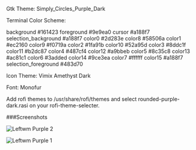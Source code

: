 Gtk Theme: Simply_Circles_Purple_Dark

Terminal Color Scheme: 

background            #161423
foreground            #9e9ea0
cursor                #a188f7
selection_background  #a188f7
color0                #2d283e
color8                #58506a
color1                #ec2160
color9                #f0719a
color2                #1fa91b
color10               #52a95d
color3                #8ddc1f
color11               #b2dc87
color4                #487cf4
color12               #a9bbeb
color5                #8c35c8
color13               #ac81c1
color6                #3added
color14               #9ce3ea
color7                #ffffff
color15               #a188f7
selection_foreground #483d70

Icon Theme: Vimix Amethyst Dark 

Font: Monofur 

Add rofi themes to /usr/share/rofi/themes and select rounded-purple-dark.rasi on your rofi-theme-selecter. 

###Screenshots

![Leftwm Purple 2](https://user-images.githubusercontent.com/116481678/198120648-18570297-98c1-46f4-b8b5-8ec1d0302a8a.png)

![Leftwm Purple 1](https://user-images.githubusercontent.com/116481678/198120844-4f169c4c-5c49-42f4-a08a-64474c390b35.png)
